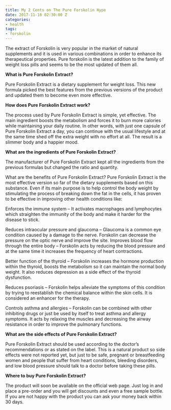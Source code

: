 ```yaml
---
title: My 2 Cents on The Pure Forskolin Hype
date: 2017-11-16 02:30:00 Z
categories:
- health
tags:
- forskolin
---
```


The extract of Forskolin is very popular in the market of natural supplements and it is used in various combinations in order to enhance its therapeutical properties. Pure forskolin is the latest addition to the family of weight loss pills and seems to be the most updated of them all.

**What is Pure Forskolin Extract?**

Pure Forskolin Extract is a dietary supplement for weight loss. This new formula picked the best features from the previous versions of the product and updated them to become even more effective. 

**How does Pure Forskolin Extract work?**

The process used by Pure Forskolin Extract is simple, yet effective. The main ingredient boosts the metabolism and forces it to burn more calories while maintaining your daily routine. In other words, with just one capsule of Pure Forskolin Extract a day, you can continue with the usual lifestyle and at the same time shed off the extra weight with no effort at all. The result is a slimmer body and a happier mood.

**What are the ingredients of Pure Forskolin Extract?**


The manufacturer of Pure Forskolin Extract kept all the ingredients from the previous formulas but changed the ratio and quantity.



What are the benefits of Pure Forskolin Extract?
Pure Forskolin Extract is the most effective version so far of the dietary supplements based on this substance. Even if its main purpose is to help control the body weight by stimulating the process of breaking down the fat in the cells, it has proven to be effective in improving  other health conditions like:

Enforces the immune system – It activates macrophages and lymphocytes which straighten the immunity of the body and make it harder for the disease to stick.

Reduces intraocular pressure and glaucoma – Glaucoma is a common eye condition caused by a damage to the nerve. Forskolin can decrease the pressure on the optic nerve and improve the site. 
Improves blood flow through the entire body – Forskolin acts by reducing the blood pressure and at the same time it increases the frequency of heart contractions.

Better function of the thyroid – Forskolin increases the hormone production within the thyroid, boosts the metabolism so it can maintain the normal body weight. It also reduces depression as a side effect of the thyroid dysfunction.

Reduces psoriasis – Forskolin helps alleviate the symptoms of this condition by trying to reestablish the chemical balance within the skin cells. It is considered an enhancer for the therapy.

Controls asthma and allergies – Forskolin can be combined with other inhibiting drugs or just be used by itself to treat asthma and allergy symptoms. It acts by relaxing the muscles and decreasing the airway resistance in order to improve the pulmonary functions.

**What are the side effects of Pure Forskolin Extract?**

Pure Forskolin Extract should be used according to the doctor’s recommendations or as stated on the label. This is a natural product so side effects were not reported yet, but just to be safe, pregnant or breastfeeding women and people that suffer from heart conditions, bleeding disorders, and low blood pressure should talk to a doctor before taking these pills.

**Where to buy Pure Forskolin Extract?**

The product will soon be available on the official web page. Just log in and place a pre-order and you will get discounts and even a free sample bottle. If you are not happy with the product you can ask your money back within 30 days.